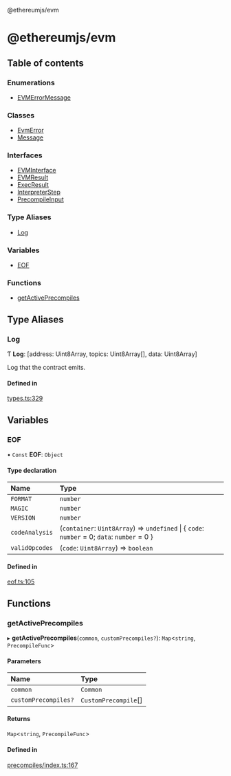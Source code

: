 @ethereumjs/evm

# @ethereumjs/evm

## Table of contents

### Enumerations

- [EVMErrorMessage](enums/EVMErrorMessage.md)

### Classes

- [EvmError](classes/EvmError.md)
- [Message](classes/Message.md)

### Interfaces

- [EVMInterface](interfaces/EVMInterface.md)
- [EVMResult](interfaces/EVMResult.md)
- [ExecResult](interfaces/ExecResult.md)
- [InterpreterStep](interfaces/InterpreterStep.md)
- [PrecompileInput](interfaces/PrecompileInput.md)

### Type Aliases

- [Log](README.md#log)

### Variables

- [EOF](README.md#eof)

### Functions

- [getActivePrecompiles](README.md#getactiveprecompiles)

## Type Aliases

### Log

Ƭ **Log**: [address: Uint8Array, topics: Uint8Array[], data: Uint8Array]

Log that the contract emits.

#### Defined in

[types.ts:329](https://github.com/ethereumjs/ethereumjs-monorepo/blob/master/packages/evm/src/types.ts#L329)

## Variables

### EOF

• `Const` **EOF**: `Object`

#### Type declaration

| Name | Type |
| :------ | :------ |
| `FORMAT` | `number` |
| `MAGIC` | `number` |
| `VERSION` | `number` |
| `codeAnalysis` | (`container`: `Uint8Array`) => `undefined` \| { `code`: `number` = 0; `data`: `number` = 0 } |
| `validOpcodes` | (`code`: `Uint8Array`) => `boolean` |

#### Defined in

[eof.ts:105](https://github.com/ethereumjs/ethereumjs-monorepo/blob/master/packages/evm/src/eof.ts#L105)

## Functions

### getActivePrecompiles

▸ **getActivePrecompiles**(`common`, `customPrecompiles?`): `Map`<`string`, `PrecompileFunc`\>

#### Parameters

| Name | Type |
| :------ | :------ |
| `common` | `Common` |
| `customPrecompiles?` | `CustomPrecompile`[] |

#### Returns

`Map`<`string`, `PrecompileFunc`\>

#### Defined in

[precompiles/index.ts:167](https://github.com/ethereumjs/ethereumjs-monorepo/blob/master/packages/evm/src/precompiles/index.ts#L167)
